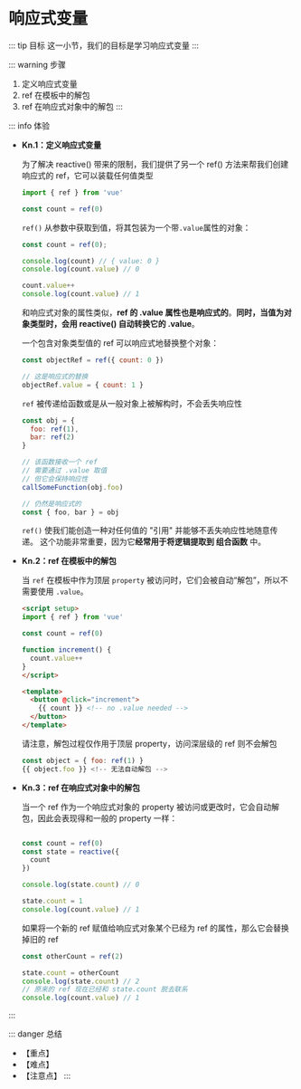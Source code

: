 # 响应式变量

::: tip 目标
这一小节，我们的目标是学习响应式变量
:::

::: warning 步骤

1. 定义响应式变量
2. ref 在模板中的解包
3. ref 在响应式对象中的解包
:::

::: info 体验

* **Kn.1：定义响应式变量**

  为了解决 reactive() 带来的限制，我们提供了另一个 ref() 方法来帮我们创建响应式的 ref，它可以装载任何值类型

  ```js
  import { ref } from 'vue'

  const count = ref(0)
  ```

  `ref()` 从参数中获取到值，将其包装为一个带`.value`属性的对象：

  ```js
  const count = ref(0);
  
  console.log(count) // { value: 0 }
  console.log(count.value) // 0
  
  count.value++
  console.log(count.value) // 1
  ```

  和响应式对象的属性类似，**ref 的 .value 属性也是响应式的**。**同时，当值为对象类型时，会用 reactive() 自动转换它的 .value**。

  一个包含对象类型值的 ref 可以响应式地替换整个对象：

  ```js
  const objectRef = ref({ count: 0 })

  // 这是响应式的替换
  objectRef.value = { count: 1 }
  ```

  `ref` 被传递给函数或是从一般对象上被解构时，不会丢失响应性

  ```js
  const obj = {
    foo: ref(1),
    bar: ref(2)
  }

  // 该函数接收一个 ref
  // 需要通过 .value 取值
  // 但它会保持响应性
  callSomeFunction(obj.foo)

  // 仍然是响应式的
  const { foo, bar } = obj
  ```

  `ref()` 使我们能创造一种对任何值的 "引用" 并能够不丢失响应性地随意传递。
  这个功能非常重要，因为它**经常用于将逻辑提取到 组合函数** 中。

* **Kn.2：ref 在模板中的解包**

  当 `ref` 在模板中作为顶层 `property` 被访问时，它们会被自动“解包”，所以不需要使用 `.value`。

  ```html
  <script setup>
  import { ref } from 'vue'

  const count = ref(0)

  function increment() {
    count.value++
  }
  </script>

  <template>
    <button @click="increment">
      {{ count }} <!-- no .value needed -->
    </button>
  </template>
  ```

  请注意，解包过程仅作用于顶层 property，访问深层级的 ref 则不会解包

  ```js
  const object = { foo: ref(1) }
  {{ object.foo }} <!-- 无法自动解包 -->
  ```

* **Kn.3：ref 在响应式对象中的解包**

  当一个 ref 作为一个响应式对象的 property 被访问或更改时，它会自动解包，因此会表现得和一般的 property 一样：

  ```js

  const count = ref(0)
  const state = reactive({
    count
  })

  console.log(state.count) // 0

  state.count = 1
  console.log(count.value) // 1

  ```

  如果将一个新的 ref 赋值给响应式对象某个已经为 ref 的属性，那么它会替换掉旧的 ref

  ```js
  const otherCount = ref(2)

  state.count = otherCount
  console.log(state.count) // 2
  // 原来的 ref 现在已经和 state.count 脱去联系
  console.log(count.value) // 1
  ```

:::

::: danger 总结

* 【重点】
* 【难点】
* 【注意点】
:::
